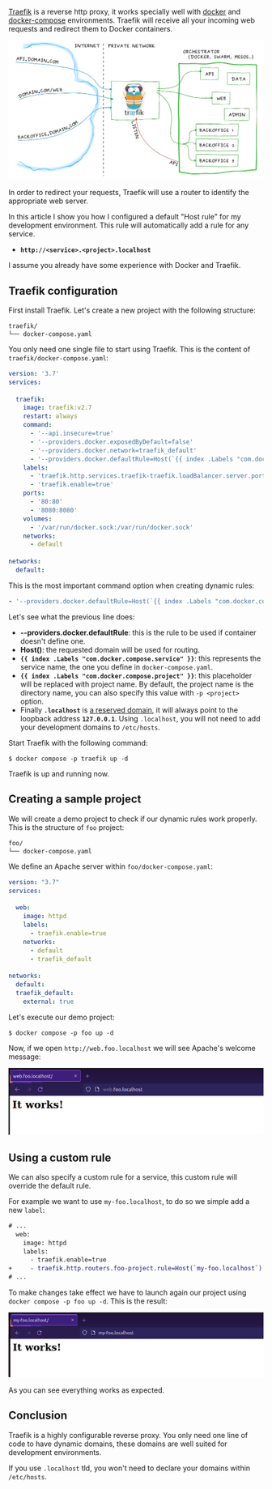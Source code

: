 [Traefik](https://traefik.io/traefik/) is a reverse http proxy, it works
specially well with [docker](https://www.docker.com/)
and [docker-compose](https://docs.docker.com/compose/) environments. Traefik
will receive all your incoming web requests and redirect them to Docker
containers.

![Image description](../images/traefik_diagram.png)

In order to redirect your requests, Traefik will use a router to identify the
appropriate web server.

In this article I show you how I configured a default "Host rule" for my
development environment. This rule will automatically add a rule for any
service.

- **`http://<service>.<project>.localhost`**

I assume you already have some experience with Docker and Traefik.

## Traefik configuration

First install Traefik. Let's create a new project with the following structure:

```
traefik/
└── docker-compose.yaml
```

You only need one single file to start using Traefik. This is the content
of `traefik/docker-compose.yaml`:

```yaml
version: '3.7'
services:

  traefik:
    image: traefik:v2.7
    restart: always
    command:
      - '--api.insecure=true'
      - '--providers.docker.exposedByDefault=false'
      - '--providers.docker.network=traefik_default'
      - '--providers.docker.defaultRule=Host(`{{ index .Labels "com.docker.compose.service" }}.{{ index .Labels "com.docker.compose.project" }}.localhost`)'
    labels:
      - 'traefik.http.services.traefik-traefik.loadBalancer.server.port=8080'
      - 'traefik.enable=true'
    ports:
      - '80:80'
      - '8080:8080'
    volumes:
      - '/var/run/docker.sock:/var/run/docker.sock'
    networks:
      - default

networks:
  default:
```

This is the most important command option when creating dynamic rules:

```yaml
- '--providers.docker.defaultRule=Host(`{{ index .Labels "com.docker.compose.service" }}.{{ index .Labels "com.docker.compose.project" }}.localhost`)'
```

Let's see what the previous line does:

- **--providers.docker.defaultRule**: this is the rule to be used if container
  doesn't define one.
- **Host()**: the requested domain will be used for routing.
- **`{{ index .Labels "com.docker.compose.service" }}`**: this represents the
  service name, the one you define in `docker-compose.yaml`.
- **`{{ index .Labels "com.docker.compose.project" }}`**: this placeholder will
  be replaced with project name. By default, the project name is the directory
  name, you can also specify this value with `-p <project>` option.
- Finally **`.localhost`**
  is [a reserved domain](https://datatracker.ietf.org/doc/html/rfc2606), it will
  always point to the loopback address **`127.0.0.1`**. Using `.localhost`, you
  will not need to add your development domains to `/etc/hosts`.

Start Traefik with the following command:

```console
$ docker compose -p traefik up -d
```

Traefik is up and running now.

## Creating a sample project

We will create a demo project to check if our dynamic rules work properly. This
is the structure of `foo` project:

```
foo/
└── docker-compose.yaml
```

We define an Apache server within `foo/docker-compose.yaml`:

```yaml
version: "3.7"
services:

  web:
    image: httpd
    labels:
      - traefik.enable=true
    networks:
      - default
      - traefik_default

networks:
  default:
  traefik_default:
    external: true
```

Let's execute our demo project:

```console
$ docker compose -p foo up -d
```

Now, if we open `http://web.foo.localhost` we will see Apache's welcome message:

![Image description](../images/traefik_apache_works_1.png)

## Using a custom rule

We can also specify a custom rule for a service, this custom rule will override
the default rule.

For example we want to use `my-foo.localhost`, to do so we simple add a
new `label`:

```diff
# ...
  web:
    image: httpd
    labels:
      - traefik.enable=true
+     - traefik.http.routers.foo-project.rule=Host(`my-foo.localhost`)
# ...
```

To make changes take effect we have to launch again our project
using `docker compose -p foo up -d`. This is the result:

![Image description](../images/traefik_apache_works_2.png)

As you can see everything works as expected.

## Conclusion

Traefik is a highly configurable reverse proxy. You only need one line of code
to have dynamic domains, these domains are well suited for development
environments.

If you use `.localhost` tld, you won't need to declare your domains
within `/etc/hosts`.
